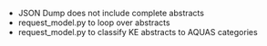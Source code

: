 - JSON Dump does not include complete abstracts
- request_model.py to loop over abstracts 
- request_model.py to classify KE abstracts to AQUAS categories